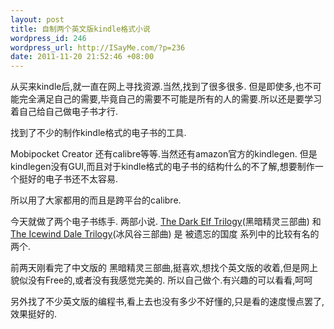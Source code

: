 ```yaml
--- 
layout: post
title: 自制两个英文版kindle格式小说
wordpress_id: 246
wordpress_url: http://ISayMe.com/?p=236
date: 2011-11-20 21:52:46 +08:00
---
```

从买来kindle后,就一直在网上寻找资源.当然,找到了很多很多.
但是即使多,也不可能完全满足自己的需要,毕竟自己的需要不可能是所有的人的需要.所以还是要学习着自己给自己做电子书才行.

找到了不少的制作kindle格式的电子书的工具.

Mobipocket Creator 还有calibre等等.当然还有amazon官方的kindlegen.  但是kindlegen没有GUI,而且对于kindle格式的电子书的结构什么的不了解,想要制作一个挺好的电子书还不太容易.

所以用了大家都用的而且是跨平台的calibre.

今天就做了两个电子书练手.
两部小说. 
[The Dark Elf Trilogy](http://115.com/file/bhrqfflw)(黑暗精灵三部曲) 和 [The Icewind Dale Trilogy](http://115.com/file/bhrqfupx)(冰风谷三部曲) 
是 被遗忘的国度 系列中的比较有名的两个.

前两天刚看完了中文版的 黑暗精灵三部曲,挺喜欢,想找个英文版的收着,但是网上貌似没有Free的,或者没有我感觉完美的.
所以自己做个.有兴趣的可以看看,呵呵

另外找了不少英文版的编程书,看上去也没有多少不好懂的,只是看的速度慢点罢了,效果挺好的.
